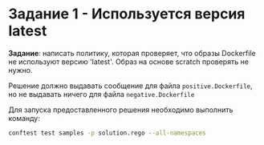 # Задание 1 - Используется версия latest

__Задание__: написать политику, которая проверяет, что образы Dockerfile не используют версию 'latest'. Образ на основе scratch проверять не нужно.

Решение должно выдавать сообщение для файла `positive.Dockerfile`, но не выдавать ничего для файла `negative.Dockerfile`

Для запуска предоставленного решения необходимо выполнить команду:
```sh
conftest test samples -p solution.rego --all-namespaces
```